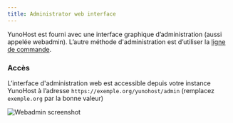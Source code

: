 ```yaml
---
title: Administrator web interface
---
```


YunoHost est fourni avec une interface graphique d’administration (aussi appelée webadmin). L’autre méthode d'administration est d’utiliser la [ligne de commande](/administer/admin_guide/command_line).

### Accès

L’interface d'administration web est accessible depuis votre instance YunoHost à l’adresse `https://exemple.org/yunohost/admin` (remplacez `exemple.org` par la bonne valeur)

![Webadmin screenshot](/img/webadmin.jpg)
